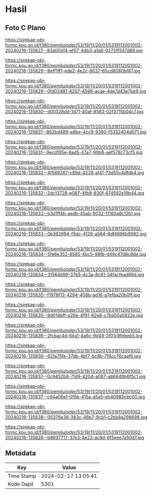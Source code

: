 # Hasil

## Foto C Plano

https://sirekap-obj-formc.kpu.go.id/f380/pemilu/pdpr/53/19/11/20/01/5319112001002-20240216-135827--83a00a14-ef07-44b3-a1a6-02731f547d89.jpg

https://sirekap-obj-formc.kpu.go.id/f380/pemilu/pdpr/53/19/11/20/01/5319112001002-20240216-135829--8eff1ff1-ede2-4e2c-8037-65cd8080bf87.jpg

https://sirekap-obj-formc.kpu.go.id/f380/pemilu/pdpr/53/19/11/20/01/5319112001002-20240216-135829--0fd03481-4207-4599-acae-4de7d43e7be9.jpg

https://sirekap-obj-formc.kpu.go.id/f380/pemilu/pdpr/53/19/11/20/01/5319112001002-20240216-135830--d00328dd-1d71-40af-8583-02f3715b04c7.jpg

https://sirekap-obj-formc.kpu.go.id/f380/pemilu/pdpr/53/19/11/20/01/5319112001002-20240216-135831--862bd489-e8be-4cc9-9380-f5332404d071.jpg

https://sirekap-obj-formc.kpu.go.id/f380/pemilu/pdpr/53/19/11/20/01/5319112001002-20240216-135831--9ecd195e-8ad5-47a7-99b8-aef578c73cf5.jpg

https://sirekap-obj-formc.kpu.go.id/f380/pemilu/pdpr/53/19/11/20/01/5319112001002-20240216-135832--4f569267-c89d-4229-af41-73d55c4dfdb4.jpg

https://sirekap-obj-formc.kpu.go.id/f380/pemilu/pdpr/53/19/11/20/01/5319112001002-20240216-135832--2dc13728-e067-4fb8-830f-674592e19b44.jpg

https://sirekap-obj-formc.kpu.go.id/f380/pemilu/pdpr/53/19/11/20/01/5319112001002-20240216-135833--b3d1ff4b-aedb-45ab-9032-11160a8c12b1.jpg

https://sirekap-obj-formc.kpu.go.id/f380/pemilu/pdpr/53/19/11/20/01/5319112001002-20240216-135833--0b362694-f9dc-4126-a584-8df4696b9982.jpg

https://sirekap-obj-formc.kpu.go.id/f380/pemilu/pdpr/53/19/11/20/01/5319112001002-20240216-135834--5fe6e352-8585-4bc5-98fb-d49c47d8c8de.jpg

https://sirekap-obj-formc.kpu.go.id/f380/pemilu/pdpr/53/19/11/20/01/5319112001002-20240216-135834--31564d99-37b5-4c3a-8c81-34facfead69d.jpg

https://sirekap-obj-formc.kpu.go.id/f380/pemilu/pdpr/53/19/11/20/01/5319112001002-20240216-135835--f1978f13-4294-408b-ad16-a7efba20b0ff.jpg

https://sirekap-obj-formc.kpu.go.id/f380/pemilu/pdpr/53/19/11/20/01/5319112001002-20240216-135835--9d014bff-a26e-4f91-82e8-c7ba50a5922e.jpg

https://sirekap-obj-formc.kpu.go.id/f380/pemilu/pdpr/53/19/11/20/01/5319112001002-20240216-135836--2fcbac4d-6ea1-4a6c-9d49-2f01c9febeb5.jpg

https://sirekap-obj-formc.kpu.go.id/f380/pemilu/pdpr/53/19/11/20/01/5319112001002-20240216-135836--62fa75fe-37db-4bf7-bc8b-7f6cc76caaf6.jpg

https://sirekap-obj-formc.kpu.go.id/f380/pemilu/pdpr/53/19/11/20/01/5319112001002-20240216-135837--0c9452b8-71d9-4204-a087-ab6849b6f5c1.jpg

https://sirekap-obj-formc.kpu.go.id/f380/pemilu/pdpr/53/19/11/20/01/5319112001002-20240216-135837--c94a06e1-0f9b-415a-a5a5-eb40983cbc00.jpg

https://sirekap-obj-formc.kpu.go.id/f380/pemilu/pdpr/53/19/11/20/01/5319112001002-20240216-135838--05376e36-383c-48b7-9cb1-c2bb8a298698.jpg

https://sirekap-obj-formc.kpu.go.id/f380/pemilu/pdpr/53/19/11/20/01/5319112001002-20240216-135828--b8937717-37e3-4e23-ac8d-6f5eee7a50d7.jpg


## Metadata

| Key        | Value               |
| ---------- | ------------------- |
| Time Stamp | 2024-02-17 13:05:41 |
| Kode Dapil | 5301                |



